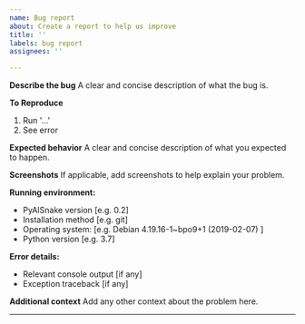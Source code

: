 ```yaml
---
name: Bug report
about: Create a report to help us improve
title: ''
labels: bug report
assignees: ''

---
```


**Describe the bug**
A clear and concise description of what the bug is.

**To Reproduce**
1. Run '...'
2. See error

**Expected behavior**
A clear and concise description of what you expected to happen.

**Screenshots**
If applicable, add screenshots to help explain your problem.

**Running environment:**
 - PyAISnake version [e.g. 0.2]
 - Installation method [e.g. git]
 - Operating system: [e.g. Debian 4.19.16-1~bpo9+1 (2019-02-07) ]
 - Python version [e.g. 3.7]

**Error details:**
 - Relevant console output [if any]
 - Exception traceback [if any]

**Additional context**
Add any other context about the problem here.

---

